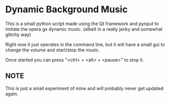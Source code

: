 # Dynamic Background Music

This is a small python script made using the Qt framework and pynput to imitate the opera gx dynamic music. (albeit in a really janky and somewhat glitchy way)

Right now it just operates in the command line, but it will have a small gui to change the volume and start/stop the music.

Once started you can press "\<ctrl\> + \<alt\> + \<pause\>" to stop it.

## NOTE
This is just a small experiment of mine and will probably never get updated again.
